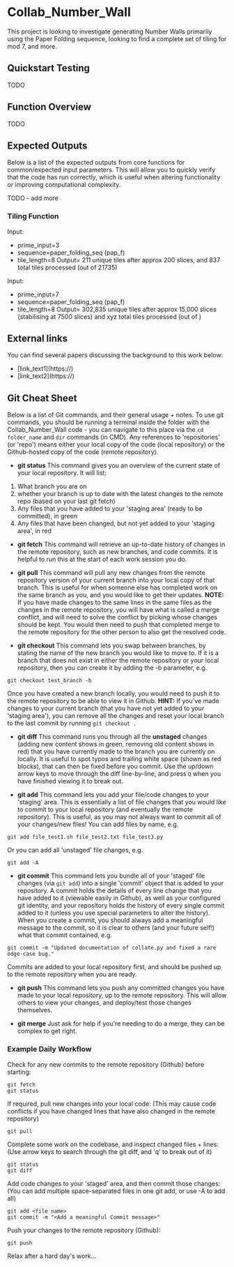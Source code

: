 # Collab_Number_Wall
This project is looking to investigate generating Number Walls primarily using
the Paper Folding sequence, looking to find a complete set of tiling for mod 7, and more.

## Quickstart Testing
TODO

## Function Overview
TODO

## Expected Outputs
Below is a list of the expected outputs from core functions for common/expected
input parameters. This will allow you to quickly verify that the code has run correctly,
which is useful when altering functionality or improving computational complexity.

TODO - add more

### Tiling Function
Input:
- prime_input=3
- sequence=paper_folding_seq (pap_f)
- tile_length=8
Output= 211 unique tiles after approx 200 slices, and 837 total tiles processed (out of 21735)

Input:
- prime_input=7
- sequence=paper_folding_seq (pap_f)
- tile_length=8
Output= 302,835 unique tiles after approx 15,000 slices (stabilising at 7500 slices)
and xyz total tiles processed (out of )

## External links
You can find several papers discussing the background to this work below:
- [link_text1](https://<add a link here>)
- [link_text2](https://<add another link here>)

## Git Cheat Sheet
Below is a list of Git commands, and their general usage + notes.
To use git commands, you should be running a terminal inside the folder with the
Collab_Number_Wall code - you can navigate to this place via the `cd folder_name`
and `dir` commands (in CMD).
Any references to 'repositories' (or 'repo') means either your local copy of the code (local repository)
or the Github-hosted copy of the code (remote repository).

- **git status**
This command gives you an overview of the current state of your local repository.
It will list:
1. What branch you are on
2. whether your branch is up to date with the latest changes to the remote repo (based on your last git fetch)
3. Any files that you have added to your 'staging area' (ready to be committed), in green
4. Any files that have been changed, but not yet added to your 'staging area', in red

- **git fetch**
This command will retrieve an up-to-date history of changes in the remote repository, such as
new branches, and code commits. It is helpful to run this at the start of each work session you do.

- **git pull**
This command will pull any new changes from the remote repository version of your current branch
into your local copy of that branch. This is useful for when someone else has completed work on
the same branch as you, and you would like to get their updates.
**NOTE:** If you have made changes to the same lines in the same files as the changes in the remote
repository, you will have what is called a merge conflict, and will need to solve the conflict by
picking whose changes should be kept. You would then need to push that completed merge to the remote
repository for the other person to also get the resolved code.

- **git checkout**
This command lets you swap between branches, by stating the name of the new branch you would like
to move to. If it is a branch that does not exist in either the remote repository or your local
repository, then you can create it by adding the -b parameter, e.g.
```
git checkout test_branch -b
```
Once you have created a new branch locally, you would need to push it to the remote repository
to be able to view it in Github.
**HINT:** If you've made changes to your current branch (that you have not yet added to your 'staging area'), you can remove all the changes and reset your local branch to the last commit
by running `git checkout .`

- **git diff**
This command runs you through all the **unstaged** changes (adding new content shows in green,
removing old content shows in red) that you have currently made to the branch you are currently
on locally. It is useful to spot typos and trailing white space (shown as red blocks), that can
then be fixed before you commit. Use the up/down arrow keys to move through the diff line-by-line,
and press `Q` when you have finished viewing it to break out.

- **git add**
This command lets you add your file/code changes to your 'staging' area. This is essentially a
list of file changes that you would like to commit to your local repository (and eventually the
remote repository). This is useful, as you may not always want to commit all of your changes/new
files! You can add files by name, e.g.
```
git add file_test1.sh file_test2.txt file_test3.py
```
Or you can add all 'unstaged' file changes, e.g.
```
git add -A
```

- **git commit**
This command lets you bundle all of your 'staged' file changes (via `git add`) into a single
'commit' object that is added to your repository. A commit holds the details of every line change
that you have added to it (viewable easily in Github), as well as your configured git identity, and your repository holds the
history of every single commit added to it (unless you use special parameters to alter the history).
When you create a commit, you should always add a meaningful message to the commit, so it is clear
to others (and your future self!) what that commit contained, e.g.
```
git commit -m "Updated documentation of collate.py and fixed a rare edge-case bug."
```
Commits are added to your local repository first, and should be pushed up to the remote repository
when you are ready.

- **git push**
This command lets you push any committed changes you have made to your local repository, up to the
remote repository. This will allow others to view your changes, and deploy/test those changes themselves.

- **git merge**
Just ask for help if you're needing to do a merge, they can be complex to get right.

### Example Daily Workflow
Check for any new commits to the remote repository (Github) before starting:
```
git fetch
git status
```
If required, pull new changes into your local code:
(This may cause code conflicts if you have changed lines that have also changed in the remote repository)
```
git pull
```
Complete some work on the codebase, and inspect changed files + lines:
(Use arrow keys to search through the git diff, and 'q' to break out of it)
```
git status
git diff
```
Add code changes to your 'staged' area, and then commit those changes:
(You can add multiple space-separated files in one git add, or use -A to add all)
```
git add <file name>
git commit -m "<Add a meaningful Commit message>"
```
Push your changes to the remote repository (Github):
```
git push
```
Relax after a hard day's work...